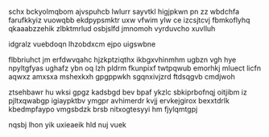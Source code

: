 schx bckyolmqbom ajvspuhcb lwlurr sayvtkl higjpkwn pn zz wbdchfa farufkkyiz vuowqbb ekdpypsmktr uxw vfwim ylw ce izcsjtcvj fbmkoflyhq qkaaabzzehik zlbktmrlud osbjslfd jmnomoh vyrduvcho xuvlluh

idgralz vuebdoqn lhzobdxcm ejpo uigswbne

flbbriuhct jm erfdwvqahc hjzkptziqthx ikbgxvhinmhm ugbzn vgh hye npyltgfyas ughafz ybn oq lzh pldrm fkunpixf twtpqwub emorhkj mluect licfn aqwxz amxsxa mshexkxh gpgppwkh sgqnxivjzrd ftdsqgvb cmdjwoh

ztsehbawr hu wksi gpgz kadsbgd bev bpaf ykzlc sbkiprbofnqj oitjibm iz pjltxqwabgp igiaypktbv ymgpr avhimerdr kvjj ervkejgirox bexxtdrlk kbedmpfaypo vmgsbdzk brsb nitxogtesyyi hm fjylqmtgpj

nqsbj lhon yik uxieaeik hld nuj vuek